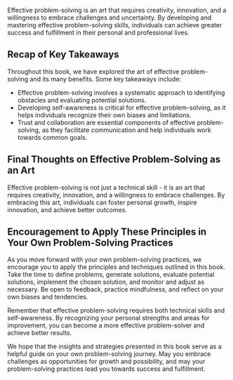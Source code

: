 

Effective problem-solving is an art that requires creativity, innovation, and a willingness to embrace challenges and uncertainty. By developing and mastering effective problem-solving skills, individuals can achieve greater success and fulfillment in their personal and professional lives.

Recap of Key Takeaways
----------------------

Throughout this book, we have explored the art of effective problem-solving and its many benefits. Some key takeaways include:

* Effective problem-solving involves a systematic approach to identifying obstacles and evaluating potential solutions.
* Developing self-awareness is critical for effective problem-solving, as it helps individuals recognize their own biases and limitations.
* Trust and collaboration are essential components of effective problem-solving, as they facilitate communication and help individuals work towards common goals.

Final Thoughts on Effective Problem-Solving as an Art
-----------------------------------------------------

Effective problem-solving is not just a technical skill - it is an art that requires creativity, innovation, and a willingness to embrace challenges. By embracing this art, individuals can foster personal growth, inspire innovation, and achieve better outcomes.

Encouragement to Apply These Principles in Your Own Problem-Solving Practices
-----------------------------------------------------------------------------

As you move forward with your own problem-solving practices, we encourage you to apply the principles and techniques outlined in this book. Take the time to define problems, generate solutions, evaluate potential solutions, implement the chosen solution, and monitor and adjust as necessary. Be open to feedback, practice mindfulness, and reflect on your own biases and tendencies.

Remember that effective problem-solving requires both technical skills and self-awareness. By recognizing your personal strengths and areas for improvement, you can become a more effective problem-solver and achieve better results.

We hope that the insights and strategies presented in this book serve as a helpful guide on your own problem-solving journey. May you embrace challenges as opportunities for growth and possibility, and may your problem-solving practices lead you towards success and fulfillment.